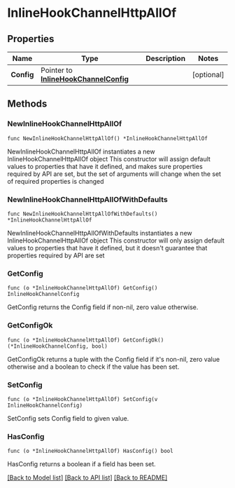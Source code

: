 # InlineHookChannelHttpAllOf

## Properties

Name | Type | Description | Notes
------------ | ------------- | ------------- | -------------
**Config** | Pointer to [**InlineHookChannelConfig**](InlineHookChannelConfig.md) |  | [optional] 

## Methods

### NewInlineHookChannelHttpAllOf

`func NewInlineHookChannelHttpAllOf() *InlineHookChannelHttpAllOf`

NewInlineHookChannelHttpAllOf instantiates a new InlineHookChannelHttpAllOf object
This constructor will assign default values to properties that have it defined,
and makes sure properties required by API are set, but the set of arguments
will change when the set of required properties is changed

### NewInlineHookChannelHttpAllOfWithDefaults

`func NewInlineHookChannelHttpAllOfWithDefaults() *InlineHookChannelHttpAllOf`

NewInlineHookChannelHttpAllOfWithDefaults instantiates a new InlineHookChannelHttpAllOf object
This constructor will only assign default values to properties that have it defined,
but it doesn't guarantee that properties required by API are set

### GetConfig

`func (o *InlineHookChannelHttpAllOf) GetConfig() InlineHookChannelConfig`

GetConfig returns the Config field if non-nil, zero value otherwise.

### GetConfigOk

`func (o *InlineHookChannelHttpAllOf) GetConfigOk() (*InlineHookChannelConfig, bool)`

GetConfigOk returns a tuple with the Config field if it's non-nil, zero value otherwise
and a boolean to check if the value has been set.

### SetConfig

`func (o *InlineHookChannelHttpAllOf) SetConfig(v InlineHookChannelConfig)`

SetConfig sets Config field to given value.

### HasConfig

`func (o *InlineHookChannelHttpAllOf) HasConfig() bool`

HasConfig returns a boolean if a field has been set.


[[Back to Model list]](../README.md#documentation-for-models) [[Back to API list]](../README.md#documentation-for-api-endpoints) [[Back to README]](../README.md)


